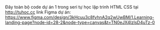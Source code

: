  Đây toàn bộ code dự án 1 trong seri tự học lập trinh HTML CSS tại http://tuhoc.cc link Figma dự án:
https://www.figma.com/design/3kHcuu3c8fvhnA2q2wUwBM/1.Learning-landing-page?node-id=28-2&node-type=canvas&t=TN0eJX4IzlsD4uTz-0
